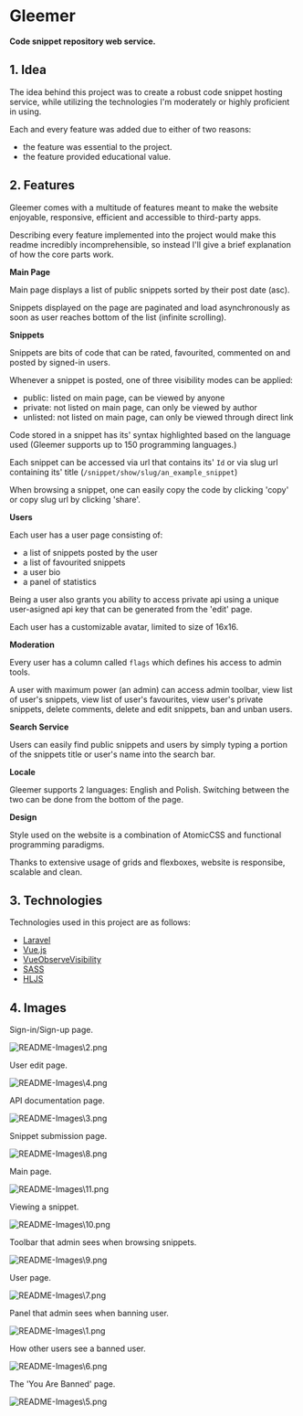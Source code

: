 # Gleemer

**Code snippet repository web service.**

## 1. Idea

The idea behind this project was to create a robust code snippet hosting service, while utilizing the technologies I'm moderately or highly proficient in using.

Each and every feature was added due to either of two reasons:

- the feature was essential to the project.
- the feature provided educational value.



## 2. Features

Gleemer comes with a multitude of features meant to make the website enjoyable, responsive, efficient and accessible to third-party apps.

Describing every feature implemented into the project would make this readme incredibly incomprehensible, so instead I'll give a brief explanation of how the core parts work.



**Main Page**

Main page displays a list of public snippets sorted by their post date (asc).

Snippets displayed on the page are paginated and load asynchronously as soon as user reaches bottom of the list (infinite scrolling).



**Snippets**

Snippets are bits of code that can be rated, favourited, commented on and posted by signed-in users.

Whenever a snippet is posted, one of three visibility modes can be applied:

- public: listed on main page, can be viewed by anyone
- private: not listed on main page, can only be viewed by author
- unlisted: not listed on main page, can only be viewed through direct link

Code stored in a snippet has its' syntax highlighted based on the language used (Gleemer supports up to 150 programming languages.)

Each snippet can be accessed via url that contains its' `Id` or via slug url containing its' title (`/snippet/show/slug/an_example_snippet`)

When browsing a snippet, one can easily copy the code by clicking 'copy' or copy slug url by clicking 'share'.



**Users**

Each user has a user page consisting of:

- a list of snippets posted by the user
- a list of favourited snippets
- a user bio
- a panel of statistics

Being a user also grants you ability to access private api using a unique user-asigned api key that can be generated from the 'edit' page.

Each user has a customizable avatar, limited to size of 16x16.



**Moderation**

Every user has a column called `flags` which defines his access to admin tools.

A user with maximum power (an admin) can access admin toolbar, view list of user's snippets, view list of user's favourites, view user's private snippets, delete comments, delete and edit snippets, ban and unban users.



**Search Service**

Users can easily find public snippets and users by simply typing a portion of the snippets title or user's name into the search bar.



**Locale**

Gleemer supports 2 languages: English and Polish.
Switching between the two can be done from the bottom of the page.



**Design**

Style used on the website is a combination of AtomicCSS and functional programming paradigms.

Thanks to extensive usage of grids and flexboxes, website is responsibe, scalable and clean.



## 3. Technologies

Technologies used in this project are as follows:

- [Laravel](https://laravel.com/)
- [Vue.js](https://vuejs.org/)
- [VueObserveVisibility](https://github.com/Akryum/vue-observe-visibility)
- [SASS](https://sass-lang.com/)
- [HLJS]([https://highlightjs.org](https://highlightjs.org/))



## 4. Images

Sign-in/Sign-up page.

![README-Images\2.png](README-Images\2.png)

User edit page.

![README-Images\4.png](README-Images\4.png)

API documentation page.

![README-Images\3.png](README-Images\3.png)

Snippet submission page.

![README-Images\8.png](README-Images\8.png)

Main page.

![README-Images\11.png](README-Images\11.png)

Viewing a snippet.

![README-Images\10.png](README-Images\10.png)

Toolbar that admin sees when browsing snippets.

![README-Images\9.png](README-Images\9.png)

User page.

![README-Images\7.png](README-Images\7.png)

Panel that admin sees when banning user.

![README-Images\1.png](README-Images\1.png)

How other users see a banned user.

![README-Images\6.png](README-Images\6.png)

The 'You Are Banned' page.

![README-Images\5.png](README-Images\5.png)
